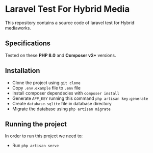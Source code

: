 # Laravel Test For Hybrid Media

This repository contains a source code of laravel test for Hybrid mediaworks.

## Specifications
Tested on these **PHP 8.0** and **Composer v2+** versions. 

## Installation

* Clone the project using `git clone`
* Copy `.env.example` file to `.env` file
* Install composer dependecies with `composer install`
* Generate `APP_KEY` running this command `php artisan key:generate`
* Create `database.sqlite` file in database directory
* Migrate the database using `php artisan migrate`

## Running the project

In order to run this project we need to:
* Run `php artisan serve`
